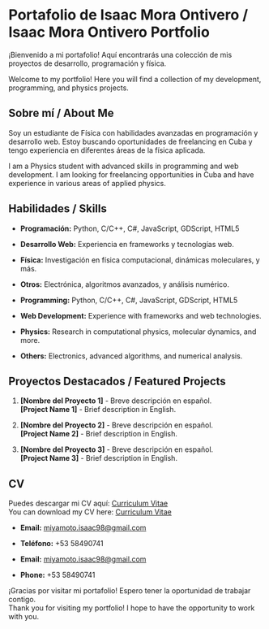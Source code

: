 # Portafolio de Isaac Mora Ontivero / Isaac Mora Ontivero Portfolio

¡Bienvenido a mi portafolio! Aquí encontrarás una colección de mis proyectos de desarrollo, programación y física.

Welcome to my portfolio! Here you will find a collection of my development, programming, and physics projects.

## Sobre mí / About Me

Soy un estudiante de Física con habilidades avanzadas en programación y desarrollo web. Estoy buscando oportunidades de freelancing en Cuba y tengo experiencia en diferentes áreas de la física aplicada.

I am a Physics student with advanced skills in programming and web development. I am looking for freelancing opportunities in Cuba and have experience in various areas of applied physics.

## Habilidades / Skills

- **Programación:** Python, C/C++, C#, JavaScript, GDScript, HTML5
- **Desarrollo Web:** Experiencia en frameworks y tecnologías web.
- **Física:** Investigación en física computacional, dinámicas moleculares, y más.
- **Otros:** Electrónica, algoritmos avanzados, y análisis numérico.

- **Programming:** Python, C/C++, C#, JavaScript, GDScript, HTML5
- **Web Development:** Experience with frameworks and web technologies.
- **Physics:** Research in computational physics, molecular dynamics, and more.
- **Others:** Electronics, advanced algorithms, and numerical analysis.

## Proyectos Destacados / Featured Projects

1. **[Nombre del Proyecto 1]** - Breve descripción en español.  
   **[Project Name 1]** - Brief description in English.

2. **[Nombre del Proyecto 2]** - Breve descripción en español.  
   **[Project Name 2]** - Brief description in English.

3. **[Nombre del Proyecto 3]** - Breve descripción en español.  
   **[Project Name 3]** - Brief description in English.

## CV

Puedes descargar mi CV aquí: [Curriculum Vitae](https://github.com/MiyamotoIsaac98/isaac-mora-portfolio/blob/main/Curriculum%20Vitae%2C%20Isaac%20Mora%2C%202024.pdf)  
You can download my CV here: [Curriculum Vitae](https://github.com/MiyamotoIsaac98/isaac-mora-portfolio/blob/main/Curriculum%20Vitae%2C%20Isaac%20Mora%2C%202024.pdf)




- **Email:** [miyamoto.isaac98@gmail.com](mailto:miyamoto.isaac98@gmail.com)
- **Teléfono:** +53 58490741

- **Email:** [miyamoto.isaac98@gmail.com](mailto:miyamoto.isaac98@gmail.com)
- **Phone:** +53 58490741

¡Gracias por visitar mi portafolio! Espero tener la oportunidad de trabajar contigo.  
Thank you for visiting my portfolio! I hope to have the opportunity to work with you.
